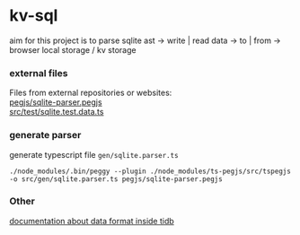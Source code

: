 # kv-sql

aim for this project is to parse sqlite ast -> write | read data -> to | from -> browser local storage / kv storage

### external files

Files from external repositories or websites:  
[pegjs/sqlite-parser.pegjs](https://github.com/codeschool/sqlite-parser)  
[src/test/sqlite.test.data.ts](https://www.sqlitetutorial.net/sqlite-sample-database/)

### generate parser

generate typescript file `gen/sqlite.parser.ts`
```shell
./node_modules/.bin/peggy --plugin ./node_modules/ts-pegjs/src/tspegjs -o src/gen/sqlite.parser.ts pegjs/sqlite-parser.pegjs
```

### Other

[documentation about data format inside tidb](https://www.pingcap.com/blog/tidb-internal-computing/)